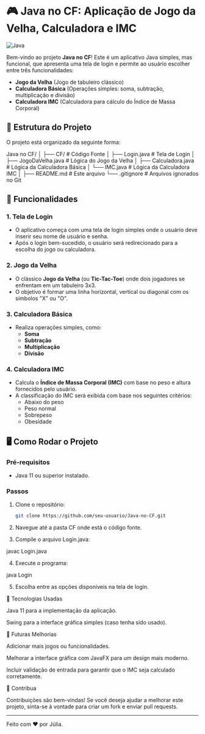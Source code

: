 # 🎮 Java no CF: Aplicação de Jogo da Velha, Calculadora e IMC

![Java](https://img.shields.io/badge/Java-v11-blue?style=flat-square&logo=java)

Bem-vindo ao projeto **Java no CF**! Este é um aplicativo Java simples, mas funcional, que apresenta uma tela de login e permite ao usuário escolher entre três funcionalidades:

- **Jogo da Velha** (Jogo de tabuleiro clássico)
- **Calculadora Básica** (Operações simples: soma, subtração, multiplicação e divisão)
- **Calculadora IMC** (Calculadora para cálculo do Índice de Massa Corporal)



## 📂 Estrutura do Projeto

O projeto está organizado da seguinte forma:

Java no CF/ │ ├── CF/                  # Código Fonte │   ├── Login.java       # Tela de Login │   ├── JogoDaVelha.java # Lógica do Jogo da Velha │   ├── Calculadora.java # Lógica da Calculadora Básica │   └── IMC.java         # Lógica da Calculadora IMC │ ├── README.md            # Este arquivo └── .gitignore           # Arquivos ignorados no Git

## 📝 Funcionalidades

### 1. **Tela de Login**

- O aplicativo começa com uma tela de login simples onde o usuário deve inserir seu nome de usuário e senha.
- Após o login bem-sucedido, o usuário será redirecionado para a escolha do jogo ou calculadora.

### 2. **Jogo da Velha**

- O clássico **Jogo da Velha** (ou **Tic-Tac-Toe**) onde dois jogadores se enfrentam em um tabuleiro 3x3.
- O objetivo é formar uma linha horizontal, vertical ou diagonal com os símbolos "X" ou "O".

### 3. **Calculadora Básica**

- Realiza operações simples, como:
  - **Soma**
  - **Subtração**
  - **Multiplicação**
  - **Divisão**

### 4. **Calculadora IMC**

- Calcula o **Índice de Massa Corporal (IMC)** com base no peso e altura fornecidos pelo usuário.
- A classificação do IMC será exibida com base nos seguintes critérios:
  - Abaixo do peso
  - Peso normal
  - Sobrepeso
  - Obesidade

## 🖥 Como Rodar o Projeto

### Pré-requisitos

- Java 11 ou superior instalado.

### Passos

1. Clone o repositório:

   ```bash
   git clone https://github.com/seu-usuario/Java-no-CF.git

2. Navegue até a pasta CF onde está o código fonte.


3. Compile o arquivo Login.java:

javac Login.java


4. Execute o programa:

java Login


5. Escolha entre as opções disponíveis na tela de login.



🎨 Tecnologias Usadas

Java 11 para a implementação da aplicação.

Swing para a interface gráfica simples (caso tenha sido usado).


📅 Futuras Melhorias

Adicionar mais jogos ou funcionalidades.

Melhorar a interface gráfica com JavaFX para um design mais moderno.

Incluir validação de entrada para garantir que o IMC seja calculado corretamente.


📣 Contribua

Contribuições são bem-vindas! Se você deseja ajudar a melhorar este projeto, sinta-se à vontade para criar um fork e enviar pull requests.


---

Feito com ❤️ por Júlia.
